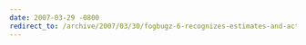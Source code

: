 ```yaml
---
date: 2007-03-29 -0800
redirect_to: /archive/2007/03/30/fogbugz-6-recognizes-estimates-and-actuals-are-not-bounded-evenly.aspx/
---
```

